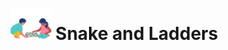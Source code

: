 <div align="center">
  <h1 align="center"><img align="" src="./Screenshots/logo.png" alt="Error 404" height="50"> Snake and Ladders</h1>
</div>
